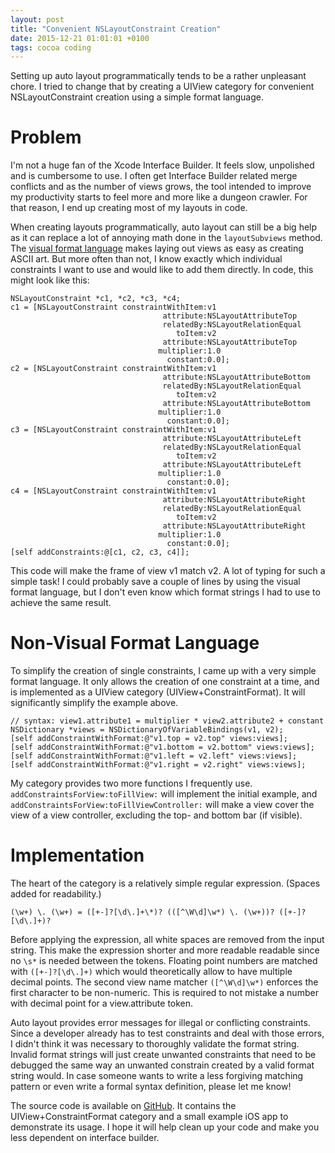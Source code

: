 ```yaml
---
layout: post
title: "Convenient NSLayoutConstraint Creation"
date: 2015-12-21 01:01:01 +0100
tags: cocoa coding
---
```


Setting up auto layout programmatically tends to be a rather unpleasant chore. I tried to change that by creating a UIView category for convenient NSLayoutConstraint creation using a simple format language.

# Problem

I'm not a huge fan of the Xcode Interface Builder. It feels slow, unpolished and is cumbersome to use. I often get Interface Builder related merge conflicts and as the number of views grows, the tool intended to improve my productivity starts to feel more and more like a dungeon crawler. For that reason, I end up creating most of my layouts in code. 

When creating layouts programmatically, auto layout can still be a big help as it can replace a lot of annoying math done in the `layoutSubviews` method. The [visual format language](https://developer.apple.com/library/ios/documentation/UserExperience/Conceptual/AutolayoutPG/VisualFormatLanguage.html) makes laying out views as easy as creating ASCII art. But more often than not, I know exactly which individual constraints I want to use and would like to add them directly. In code, this might look like this:

```objective_c
NSLayoutConstraint *c1, *c2, *c3, *c4;
c1 = [NSLayoutConstraint constraintWithItem:v1
                                  attribute:NSLayoutAttributeTop
                                  relatedBy:NSLayoutRelationEqual
                                     toItem:v2
                                  attribute:NSLayoutAttributeTop
                                 multiplier:1.0
                                   constant:0.0];
c2 = [NSLayoutConstraint constraintWithItem:v1
                                  attribute:NSLayoutAttributeBottom
                                  relatedBy:NSLayoutRelationEqual
                                     toItem:v2
                                  attribute:NSLayoutAttributeBottom
                                 multiplier:1.0
                                   constant:0.0];
c3 = [NSLayoutConstraint constraintWithItem:v1
                                  attribute:NSLayoutAttributeLeft
                                  relatedBy:NSLayoutRelationEqual
                                     toItem:v2
                                  attribute:NSLayoutAttributeLeft
                                 multiplier:1.0
                                   constant:0.0];
c4 = [NSLayoutConstraint constraintWithItem:v1
                                  attribute:NSLayoutAttributeRight
                                  relatedBy:NSLayoutRelationEqual
                                     toItem:v2
                                  attribute:NSLayoutAttributeRight
                                 multiplier:1.0
                                   constant:0.0];
[self addConstraints:@[c1, c2, c3, c4]];
```

This code will make the frame of view v1 match v2. A lot of typing for such a simple task! I could probably save a couple of lines by using the visual format language, but I don't even know which format strings I had to use to achieve the same result. 

# Non-Visual Format Language

To simplify the creation of single constraints, I came up with a very simple format language. It only allows the creation of one constraint at a time, and is implemented as a UIView category (UIView+ConstraintFormat). It will significantly simplify the example above. 

```objective_c
// syntax: view1.attribute1 = multiplier * view2.attribute2 + constant
NSDictionary *views = NSDictionaryOfVariableBindings(v1, v2);
[self addConstraintWithFormat:@"v1.top = v2.top" views:views];
[self addConstraintWithFormat:@"v1.bottom = v2.bottom" views:views];
[self addConstraintWithFormat:@"v1.left = v2.left" views:views];
[self addConstraintWithFormat:@"v1.right = v2.right" views:views];
```

My category provides two more functions I frequently use. `addConstraintsForView:toFillView:` will implement the initial example, and `addConstraintsForView:toFillViewController:` will make a view cover the view of a view controller, excluding the top- and bottom bar (if visible). 

# Implementation

The heart of the category is a relatively simple regular expression. (Spaces added for readability.)

	(\w+) \. (\w+) = ([+-]?[\d\.]+\*)? (([^\W\d]\w*) \. (\w+))? ([+-]?[\d\.]+)?

Before applying the expression, all white spaces are removed from the input string. This make the expression shorter and more readable readable since no `\s*` is needed between the tokens. Floating point numbers are matched with `([+-]?[\d\.]+)` which would theoretically allow to have multiple decimal points. The second view name matcher `([^\W\d]\w*)` enforces the first character to be non-numeric. This is required to not mistake a number with decimal point for a view.attribute token. 

Auto layout provides error messages for illegal or conflicting constraints. Since a developer already has to test constraints and deal with those errors, I didn't think it was necessary to thoroughly validate the format string. Invalid format strings will just create unwanted constraints that need to be debugged the same way an unwanted constrain created by a valid format string would. In case someone wants to write a less forgiving matching pattern or even write a formal syntax definition, please let me know!

The source code is available on [GitHub](https://github.com/stepmuel/ConstraintFormat). It contains the UIView+ConstraintFormat category and a small example iOS app to demonstrate its usage. I hope it will help clean up your code and make you less dependent on interface builder. 


